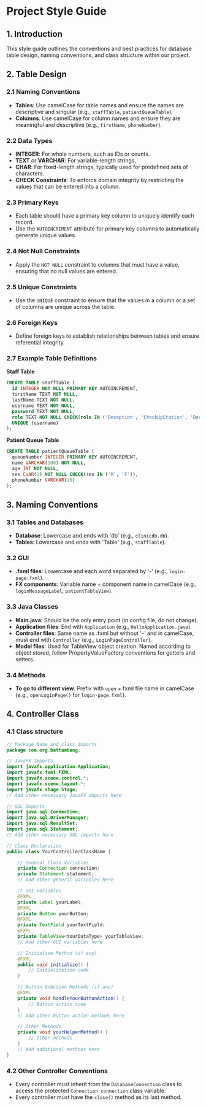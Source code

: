 # Project Style Guide

## 1. Introduction

This style guide outlines the conventions and best practices for database table design, naming conventions, and class structure within our project.

## 2. Table Design

### 2.1 Naming Conventions
- **Tables**: Use camelCase for table names and ensure the names are descriptive and singular (e.g., `staffTable`, `patientQueueTable`).
- **Columns**: Use camelCase for column names and ensure they are meaningful and descriptive (e.g., `firstName`, `phoneNumber`).

### 2.2 Data Types
- **INTEGER**: For whole numbers, such as IDs or counts.
- **TEXT** or **VARCHAR**: For variable-length strings.
- **CHAR**: For fixed-length strings, typically used for predefined sets of characters.
- **CHECK Constraints**: To enforce domain integrity by restricting the values that can be entered into a column.

### 2.3 Primary Keys
- Each table should have a primary key column to uniquely identify each record.
- Use the `AUTOINCREMENT` attribute for primary key columns to automatically generate unique values.

### 2.4 Not Null Constraints
- Apply the `NOT NULL` constraint to columns that must have a value, ensuring that no null values are entered.

### 2.5 Unique Constraints
- Use the `UNIQUE` constraint to ensure that the values in a column or a set of columns are unique across the table.

### 2.6 Foreign Keys
- Define foreign keys to establish relationships between tables and ensure referential integrity.

### 2.7 Example Table Definitions

**Staff Table**

```sql
CREATE TABLE staffTable (
  id INTEGER NOT NULL PRIMARY KEY AUTOINCREMENT,
  firstName TEXT NOT NULL,
  lastName TEXT NOT NULL,
  username TEXT NOT NULL,
  password TEXT NOT NULL,
  role TEXT NOT NULL CHECK(role IN ('Reception', 'CheckUpStation', 'Doctor', 'Pharmacy')),
  UNIQUE (username)
);
```
**Patient Queue Table**
```sql
CREATE TABLE patientQueueTable (
  queueNumber INTEGER PRIMARY KEY AUTOINCREMENT,
  name VARCHAR(100) NOT NULL,
  age INT NOT NULL,
  sex CHAR(1) NOT NULL CHECK(sex IN ('M', 'F')),
  phoneNumber VARCHAR(20)
);
```

## 3. Naming Conventions

### 3.1 Tables and Databases
- **Database**: Lowercase and ends with 'db' (e.g., `clinicdb.db`).
- **Tables**: Lowercase and ends with 'Table' (e.g., `staffTable`).

### 3.2 GUI
- **.fxml files**: Lowercase and each word separated by '-' (e.g., `login-page.fxml`).
- **FX components**: Variable name + component name in camelCase (e.g., `loginMessageLabel`, `patientTableView`).

### 3.3 Java Classes
- **Main.java**: Should be the only entry point (in config file, do not change).
- **Application files**: End with `Application` (e.g., `HelloApplication.java`).
- **Controller files**: Same name as .fxml but without '-' and in camelCase, must end with `Controller` (e.g., `LoginPageController`).
- **Model files**: Used for TableView object creation. Named according to object stored, follow PropertyValueFactory conventions for getters and setters.

### 3.4 Methods
- **To go to different view**: Prefix with `open` + fxml file name in camelCase (e.g., `openLoginPage()` for `login-page.fxml`).

## 4. Controller Class

### 4.1 Class structure

```java
// Package Name and class imports
package com.org.battambang;

// JavaFX Imports
import javafx.application.Application;
import javafx.fxml.FXML;
import javafx.scene.control.*;
import javafx.scene.layout.*;
import javafx.stage.Stage;
// Add other necessary JavaFX imports here

// SQL Imports
import java.sql.Connection;
import java.sql.DriverManager;
import java.sql.ResultSet;
import java.sql.Statement;
// Add other necessary SQL imports here

// Class Declaration
public class YourControllerClassName {

    // General Class Variables
    private Connection connection;
    private Statement statement;
    // Add other general variables here

    // GUI Variables
    @FXML
    private Label yourLabel;
    @FXML
    private Button yourButton;
    @FXML
    private TextField yourTextField;
    @FXML
    private TableView<YourDataType> yourTableView;
    // Add other GUI variables here

    // Initialise Method (if any)
    @FXML
    public void initialize() {
        // Initialization code
    }

    // Button OnAction Methods (if any)
    @FXML
    private void handleYourButtonAction() {
        // Button action code
    }
    // Add other button action methods here

    // Other Methods
    private void yourHelperMethod() {
        // Other methods
    }
    // Add additional methods here
}
```

### 4.2 Other Controller Conventions
- Every controller must inherit from the `DatabaseConnection` class to access the protected `Connection connection` class variable.
- Every controller must have the `close()` method as its last method.
